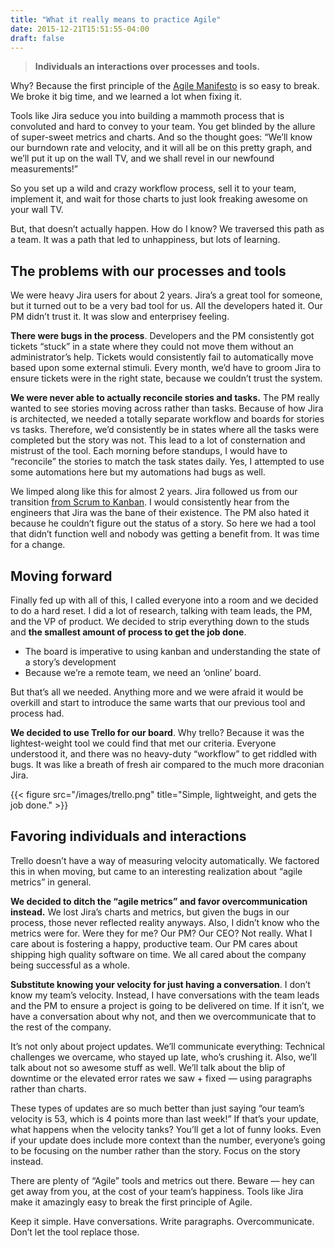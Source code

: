 ```yaml
---
title: "What it really means to practice Agile"
date: 2015-12-21T15:51:55-04:00
draft: false
---
```


> **Individuals an interactions over processes and tools.**

Why? Because the first principle of the [Agile Manifesto](http://agilemanifesto.org/) is so easy to break. We broke it big time, and we learned a lot when fixing it.

Tools like Jira seduce you into building a mammoth process that is convoluted and hard to convey to your team. You get blinded by the allure of super-sweet metrics and charts. And so the thought goes: “We’ll know our burndown rate and velocity, and it will all be on this pretty graph, and we’ll put it up on the wall TV, and we shall revel in our newfound measurements!”

So you set up a wild and crazy workflow process, sell it to your team, implement it, and wait for those charts to just look freaking awesome on your wall TV.

But, that doesn’t actually happen. How do I know? We traversed this path as a team. It was a path that led to unhappiness, but lots of learning.

## The problems with our processes and tools

We were heavy Jira users for about 2 years. Jira’s a great tool for someone, but it turned out to be a very bad tool for us. All the developers hated it. Our PM didn’t trust it. It was slow and enterprisey feeling.

**There were bugs in the process**. Developers and the PM consistently got tickets “stuck” in a state where they could not move them without an administrator’s help. Tickets would consistently fail to automatically move based upon some external stimuli. Every month, we’d have to groom Jira to ensure tickets were in the right state, because we couldn’t trust the system.

**We were never able to actually reconcile stories and tasks.** The PM really wanted to see stories moving across rather than tasks. Because of how Jira is architected, we needed a totally separate workflow and boards for stories vs tasks. Therefore, we’d consistently be in states where all the tasks were completed but the story was not. This lead to a lot of consternation and mistrust of the tool. Each morning before standups, I would have to “reconcile” the stories to match the task states daily. Yes, I attempted to use some automations here but my automations had bugs as well.

We limped along like this for almost 2 years. Jira followed us from our transition [from Scrum to Kanban](https://medium.com/cto-school/ditching-scrum-for-kanban-the-best-decision-we-ve-made-as-a-team-cd1167014a6f). I would consistently hear from the engineers that Jira was the bane of their existence. The PM also hated it because he couldn’t figure out the status of a story. So here we had a tool that didn’t function well and nobody was getting a benefit from. It was time for a change.

## Moving forward

Finally fed up with all of this, I called everyone into a room and we decided to do a hard reset. I did a lot of research, talking with team leads, the PM, and the VP of product. We decided to strip everything down to the studs and **the smallest amount of process to get the job done**.

* The board is imperative to using kanban and understanding the state of a story’s development
* Because we’re a remote team, we need an ‘online’ board.

But that’s all we needed. Anything more and we were afraid it would be overkill and start to introduce the same warts that our previous tool and process had.

**We decided to use Trello for our board**. Why trello? Because it was the lightest-weight tool we could find that met our criteria. Everyone understood it, and there was no heavy-duty “workflow” to get riddled with bugs. It was like a breath of fresh air compared to the much more draconian Jira.

{{< figure src="/images/trello.png" title="Simple, lightweight, and gets the job done." >}}


## Favoring individuals and interactions

Trello doesn’t have a way of measuring velocity automatically. We factored this in when moving, but came to an interesting realization about “agile metrics” in general.

**We decided to ditch the “agile metrics” and favor overcommunication instead.** We lost Jira’s charts and metrics, but given the bugs in our process, those never reflected reality anyways. Also, I didn’t know who the metrics were for. Were they for me? Our PM? Our CEO? Not really. What I care about is fostering a happy, productive team. Our PM cares about shipping high quality software on time. We all cared about the company being successful as a whole.

**Substitute knowing your velocity for just having a conversation**. I don’t know my team’s velocity. Instead, I have conversations with the team leads and the PM to ensure a project is going to be delivered on time. If it isn’t, we have a conversation about why not, and then we overcommunicate that to the rest of the company.

It’s not only about project updates. We’ll communicate everything: Technical challenges we overcame, who stayed up late, who’s crushing it. Also, we’ll talk about not so awesome stuff as well. We’ll talk about the blip of downtime or the elevated error rates we saw + fixed — using paragraphs rather than charts.

These types of updates are so much better than just saying “our team’s velocity is 53, which is 4 points more than last week!” If that’s your update, what happens when the velocity tanks? You’ll get a lot of funny looks. Even if your update does include more context than the number, everyone’s going to be focusing on the number rather than the story. Focus on the story instead.

There are plenty of “Agile” tools and metrics out there. Beware — hey can get away from you, at the cost of your team’s happiness. Tools like Jira make it amazingly easy to break the first principle of Agile.

Keep it simple. Have conversations. Write paragraphs. Overcommunicate. Don’t let the tool replace those.
